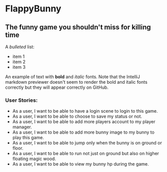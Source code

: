 # FlappyBunny

## The funny game you shouldn't miss for killing time

A *bulleted* list:
- item 1
- item 2
- item 3

An example of text with **bold** and *italic* fonts.  Note that the IntelliJ markdown previewer doesn't seem to render 
the bold and italic fonts correctly but they will appear correctly on GitHub.


### User Stories:
- As a user, I want to be able to have a login scene to login to this game.
- As a user, I want to be able to choose to save my status or not.
- As a user, I want to be able to add more players account to my player manager.
- As a user, I want to be able to add more bunny image to my bunny to play this game.
- As a user, I want to be able to jump only when the bunny is on ground or floor. 
- As a user, I want to be able to run not just on ground but also on higher floating magic wood.
- As a user, I want to be able to view my bunny hp during the game.
